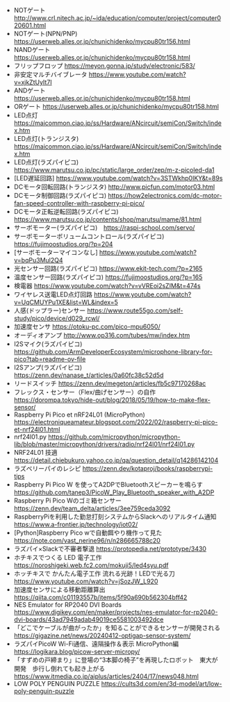 - NOTゲート http://www.crl.nitech.ac.jp/~ida/education/computer/project/computer020601.html
- NOTゲート(NPN/PNP) https://userweb.alles.or.jp/chunichidenko/mycpu80tr156.html
- NANDゲート https://userweb.alles.or.jp/chunichidenko/mycpu80tr158.html
- フリップフロップ https://meyon.gonna.jp/study/electronic/583/
- 非安定マルチバイブレータ https://www.youtube.com/watch?v=xjkZtUyIt7I
- ANDゲート https://userweb.alles.or.jp/chunichidenko/mycpu80tr158.html
- ORゲート https://userweb.alles.or.jp/chunichidenko/mycpu80tr158.html
- LED点灯 https://maicommon.ciao.jp/ss/Hardware/ANcircuit/semiCon/Switch/index.htm
- LED点灯(トランジスタ) https://maicommon.ciao.jp/ss/Hardware/ANcircuit/semiCon/Switch/index.htm
- LED点灯(ラズパイピコ) https://www.marutsu.co.jp/pc/static/large_order/zep/m-z-picoled-da1
- [LED遅延回路] https://www.youtube.com/watch?v=3STWkhp0IKY&t=89s
- DCモータ回転回路(トランジスタ) http://www.picfun.com/motor03.html
- DCモータ制御回路(ラズパイピコ) https://how2electronics.com/dc-motor-fan-speed-controller-with-raspberry-pi-pico/
- DCモータ正転逆転回路(ラズパイピコ) https://www.marutsu.co.jp/contents/shop/marutsu/mame/81.html
- サーボモーター(ラズパイピコ)　https://raspi-school.com/servo/
- サーボモーターボリュームコントロール(ラズパイピコ)　https://fujimoostudios.org/?p=204
- [サーボモーターマイコンなし] https://www.youtube.com/watch?v=bqPu3Mul2Q4
- 光センサー回路(ラズパイピコ) https://www.ekit-tech.com/?p=2165
- 温度センサー回路(ラズパイピコ) https://fujimoostudios.org/?p=165
- 検電器 https://www.youtube.com/watch?v=vVREoi2sZIM&t=474s
- ワイヤレス送電LED点灯回路 https://www.youtube.com/watch?v=UqCMUYPu1XE&list=WL&index=5
- 人感(ドップラー)センサー https://www.route55go.com/self-study/pico/device/d029_rcwl/
- 加速度センサ https://otoku-pc.com/pico-mpu6050/
- オーディオアンプ http://www.op316.com/tubes/mw/index.htm
- I2Sマイク(ラズパイピコ) https://github.com/ArmDeveloperEcosystem/microphone-library-for-pico?tab=readme-ov-file
- I2Sアンプ(ラズパイピコ) https://zenn.dev/nanase_t/articles/0a60fc38c52d5d
- リードスイッチ https://zenn.dev/megeton/articles/fb5c97170268ac
- フレックス・センサー（Flex/曲げセンサー）の自作 https://dorompa.tokyo/hide-out/blog/2018/05/19/how-to-make-flex-sensor/
- Raspberry Pi Pico et nRF24L01 (MicroPython) https://electroniqueamateur.blogspot.com/2022/02/raspberry-pi-pico-et-nrf24l01.html
- nrf24l01.py https://github.com/micropython/micropython-lib/blob/master/micropython/drivers/radio/nrf24l01/nrf24l01.py
- NRF24L01 技適 https://detail.chiebukuro.yahoo.co.jp/qa/question_detail/q14286142104
- ラズベリーパイのレシピ https://zenn.dev/kotaproj/books/raspberrypi-tips
- Raspberry Pi Pico W を使ってA2DPでBluetoothスピーカーを鳴らす https://github.com/tanep3/PicoW_Play_Bluetooth_speaker_with_A2DP
- Raspberry Pi Pico Wのゴミ箱センサー https://zenn.dev/team_delta/articles/3ee759ceda3092
- RaspberryPiを利用した勤怠打刻システムからSlackへのリアルタイム通知 https://www.a-frontier.jp/technology/iot02/
- [Python]Raspberry Pico wで自動餌やり機作って見た https://note.com/vast_nerine96/n/n286665788c20
- ラズパイ×Slackで不審者撃退 https://protopedia.net/prototype/3430
- ホチキスでつくる LED 電子工作 https://noroshigeki.web.fc2.com/mokuji5/led4syu.pdf
- ホッチキスで かんたん電子工作 流れる光跡！LEDで光る刀 https://www.youtube.com/watch?v=jSozJW_L920
- 加速度センサによる移動距離算出 https://qiita.com/c01193557b/items/5f90a690b562304bff42
- NES Emulator for RP2040 DVI Boards https://www.digikey.com/en/maker/projects/nes-emulator-for-rp2040-dvi-boards/43ad7949adab49019ce5581003492dce
- 「どこでケーブルが曲がったか」を知ることができるセンサーが開発される https://gigazine.net/news/20240412-optigap-sensor-system/
- ラズパイPicoW Wi-Fi通信、遠隔操作＆表示 MicroPython編 https://logikara.blog/picow-server-micropy/
- 「すずめの戸締まり」に登場の“3本脚の椅子”を再現したロボット　東大が開発　歩行し倒れても起き上がる https://www.itmedia.co.jp/aiplus/articles/2404/17/news048.html
- LOW POLY PENGUIN PUZZLE https://cults3d.com/en/3d-model/art/low-poly-penguin-puzzle
